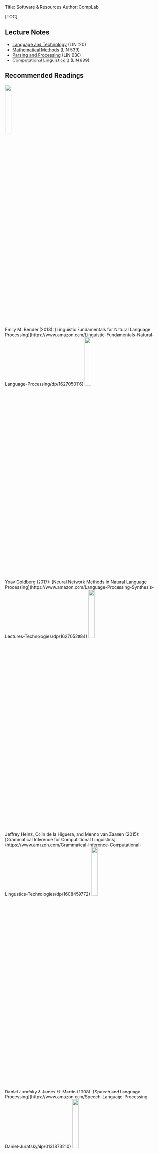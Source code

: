 Title: Software & Resources
Author: CompLab

[TOC]

## Lecture Notes

- [Language and Technology](lin120.thomasgraf.net) (LIN 120)
- [Mathematical Methods](lin539.thomasgraf.net) (LIN 539)
- [Parsing and Processing](lin630.thomasgraf.net) (LIN 630)
- [Computational Linguistics 2](lin639.thomasgraf.net) (LIN 639)

## Recommended Readings

<img style="width:20%" src="{filename}/images/books/bender.jpg" />
<br />
Emily M. Bender (2013): [Linguistic Fundamentals for Natural Language Processing](https://www.amazon.com/Linguistic-Fundamentals-Natural-Language-Processing/dp/1627050116)

<img style="width:20%" src="{filename}/images/books/goldberg.jpg" />
<br />
Yoav Goldberg (2017): [Neural Network Methods in Natural Language Processing](https://www.amazon.com/Language-Processing-Synthesis-Lectures-Technologies/dp/1627052984)

<img style="width:20%" src="{filename}/images/books/heinzetal.jpg" />
<br />
Jeffrey Heinz, Colin de la Higuera, and Menno van Zaanen (2015): [Grammatical Inference for Computational Linguistics](https://www.amazon.com/Grammatical-Inference-Computational-Lingustics-Technologies/dp/1608459772)

<img style="width:20%" src="{filename}/images/books/jurafsky_martin.jpg" />
<br />
Daniel Jurafsky & James H. Martin (2008): [Speech and Language Processing](https://www.amazon.com/Speech-Language-Processing-Daniel-Jurafsky/dp/0131873210)

<img style="width:20%" src="{filename}/images/books/keenan_moss.jpg" />
<br />
Edward L. Keenan & Lawrence S. Moss (2016): [Mathematical Structures in Language](https://www.amazon.com/Mathematical-Structures-Languages-Lecture-Notes/dp/1575868474)

<img style="width:20%" src="{filename}/images/books/manning_schutze.jpg" />
<br />
Christopher D. Manning & Hinrich Schütze (2008): [Foundations of Statistical Natural Language Processing](https://www.amazon.com/Foundations-Statistical-Natural-Language-Processing/dp/0262133601)

<img style="width:20%" src="{filename}/images/books/roark_sproat.jpg" />
<br />
Brian Roark and Richard Sproat (2007): [Computational Approaches to Morphology and Syntax](https://www.amazon.com/Linguistic-Fundamentals-Natural-Language-Processing/dp/1627050116)

## Software

- [mgproc](https://github.com/CompLab-StonyBrook/mgproc)  
  A Python package for modeling human sentence processing with Minimalist grammars

- [CompLab VM](https://drive.google.com/a/stonybrook.edu/file/d/0B09645QdWLiYUldGSGl5Tmx0Vm8/view?usp=sharing)  
  A virtual machine image for doing computational linguistics with Python
